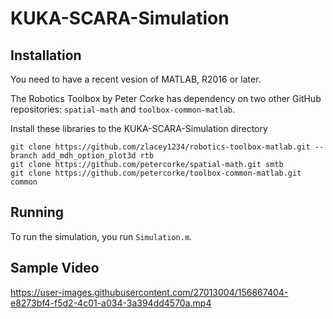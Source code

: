 # KUKA-SCARA-Simulation
 
## Installation

You need to have a recent vesion of MATLAB, R2016 or later.

The Robotics Toolbox by Peter Corke has dependency on two other GitHub repositories: ``spatial-math`` and ``toolbox-common-matlab``.

Install these libraries to the KUKA-SCARA-Simulation directory

```
git clone https://github.com/zlacey1234/robotics-toolbox-matlab.git --branch add_mdh_option_plot3d rtb 
git clone https://github.com/petercorke/spatial-math.git smtb
git clone https://github.com/petercorke/toolbox-common-matlab.git common
```

## Running 

To run the simulation, you run ``Simulation.m``.

## Sample Video

https://user-images.githubusercontent.com/27013004/156867404-e8273bf4-f5d2-4c01-a034-3a394dd4570a.mp4
